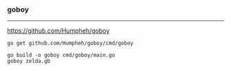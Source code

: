 ### goboy
---
https://github.com/Humpheh/goboy

```
go get github.com/Humpheh/goboy/cmd/goboy

go build -o goboy cmd/goboy/main.go
goboy zelda.gb
```

```
```

```
```


